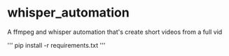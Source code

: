 # whisper_automation
A ffmpeg and whisper automation that's create short videos from a full vid

'''
pip install -r requirements.txt
'''
